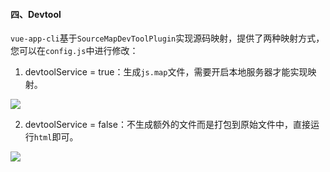 #### 四、Devtool

`vue-app-cli`基于`SourceMapDevToolPlugin`实现源码映射，提供了两种映射方式，您可以在`config.js`中进行修改：
1. devtoolService = true：生成`js.map`文件，需要开启本地服务器才能实现映射。

![](https://upload-images.jianshu.io/upload_images/1495096-553e112bd9498f73.png?imageMogr2/auto-orient/strip%7CimageView2/2/w/1240)

2. devtoolService = false：不生成额外的文件而是打包到原始文件中，直接运行`html`即可。

![](https://upload-images.jianshu.io/upload_images/1495096-71763d66e187b794.png?imageMogr2/auto-orient/strip%7CimageView2/2/w/1240)

